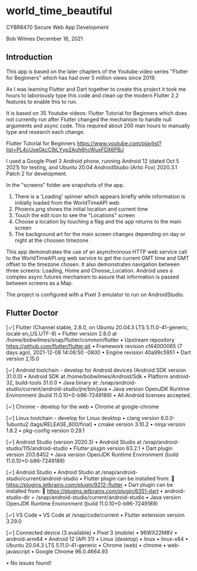 # world_time_beautiful

CYBR8470 Secure Web App Development

Bob Wilmes
December 16, 2021

## Introduction

This app is based on the later chapters of the Youtube video series
"Flutter for Beginners" which has had over 5 million views since 2019.

As I was learning Flutter and Dart together to create this project it
took me hours to laboriously type this code and clean up the modern
Flutter 2.2 features to enable this to run.

It is based on 35 Youtube videos: Flutter Tutorial for Beginners which
does not currently run after Flutter changed the mechanism to handle null
arguments and async code. This required about 200 man hours to manually type
and research each change. 

Flutter Tutorial for Beginners
https://www.youtube.com/playlist?list=PL4cUxeGkcC9jLYyp2Aoh6hcWuxFDX6PBJ

I used a Google Pixel 3 Android phone, running Android 12 (dated Oct 5 2021)
for testing, and Ubuntu 20.04 AndroidStudio (Artic Fox) 2020.3.1 Patch 2
for development.

In the "screens" folder are snapshots of the app.
1. There is a 'Loading' spinner which appears briefly while information
   is initially loaded from the WorldTimeAPI web
2. Phoenix.png shows the initial location and current time
3. Touch the edit icon to see the "Locations" screen
4. Choose a location by touching a flag and the app returns to the main screen
5. The background art for the main screen changes depending on day or night
   at the choosen timezone

This app demonstrates the use of an asynchronous HTTP web service call
to the WorldTimeAPI.org web service to get the current GMT time and GMT offset
to the timezone chosen. It also demonstrates navigation between three screens:
Loading, Home and Choose_Location. Android uses a complex async futures mechanism
to assure that information is passed between screens as a Map.

The project is configured with a Pixel 3 emulator to run on AndroidStudio.


## Flutter Doctor

[✓] Flutter (Channel stable, 2.8.0, on Ubuntu 20.04.3 LTS 5.11.0-41-generic,
locale en_US.UTF-8)
• Flutter version 2.8.0 at /home/bobwilmes/snap/flutter/common/flutter
• Upstream repository https://github.com/flutter/flutter.git
• Framework revision cf44000065 (7 days ago), 2021-12-08 14:06:50 -0800
• Engine revision 40a99c5951
• Dart version 2.15.0

[✓] Android toolchain - develop for Android devices (Android SDK version 31.0.0)
• Android SDK at /home/bobwilmes/Android/Sdk
• Platform android-32, build-tools 31.0.0
• Java binary at: /snap/android-studio/current/android-studio/jre/bin/java
• Java version OpenJDK Runtime Environment (build 11.0.10+0-b96-7249189)
• All Android licenses accepted.

[✓] Chrome - develop for the web
• Chrome at google-chrome

[✓] Linux toolchain - develop for Linux desktop
• clang version 6.0.0-1ubuntu2 (tags/RELEASE_600/final)
• cmake version 3.10.2
• ninja version 1.8.2
• pkg-config version 0.29.1

[✓] Android Studio (version 2020.3)
• Android Studio at /snap/android-studio/115/android-studio
• Flutter plugin version 63.2.1
• Dart plugin version 203.8452
• Java version OpenJDK Runtime Environment (build 11.0.10+0-b96-7249189)

[✓] Android Studio
• Android Studio at /snap/android-studio/current/android-studio
• Flutter plugin can be installed from:
🔨 https://plugins.jetbrains.com/plugin/9212-flutter
• Dart plugin can be installed from:
🔨 https://plugins.jetbrains.com/plugin/6351-dart
• android-studio-dir = /snap/android-studio/current/android-studio
• Java version OpenJDK Runtime Environment (build 11.0.10+0-b96-7249189)

[✓] VS Code
• VS Code at /snap/code/current
• Flutter extension version 3.29.0

[✓] Connected device (3 available)
• Pixel 3 (mobile) • 96WX22M8V • android-arm64  • Android 12 (API 31)
• Linux (desktop)  • linux     • linux-x64      • Ubuntu 20.04.3 LTS
5.11.0-41-generic
• Chrome (web)     • chrome    • web-javascript • Google Chrome 96.0.4664.93

• No issues found!
